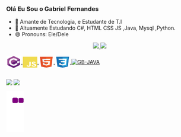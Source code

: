 ### Olá Eu Sou o Gabriel Fernandes

- 🔭 Amante de Tecnologia, e Estudante de T.I
- 🌱 Altuamente Estudando C#, HTML CSS JS ,Java, Mysql ,Python.
- 😄 Pronouns: Ele/Dele

<div align="center">
  <a href="https://github.com/gabriel7277">
  <img height="180em" src="https://github-readme-stats.vercel.app/api?username=gabriel7277&show_icons=true&theme=dark&include_all_commits=true&count_private=true"/>
  <img height="150em" src="https://github-readme-stats.vercel.app/api/top-langs/?username=gabriel7277&layout=compact&langs_count=7&theme=dark"/>
</div>
  
  <div style="display: inline_block"><br>
  <img align="center" alt="GB-Csharp" height="33" width="40" src="https://raw.githubusercontent.com/devicons/devicon/master/icons/csharp/csharp-original.svg">
  <img align="center" alt="GB-Js" height="30" width="40" src="https://raw.githubusercontent.com/devicons/devicon/master/icons/javascript/javascript-plain.svg">
  <img align="center" alt="GB-HTML" height="30" width="40" src="https://raw.githubusercontent.com/devicons/devicon/master/icons/html5/html5-original.svg">
  <img align="center" alt="GB-CSS" height="30" width="40" src="https://raw.githubusercontent.com/devicons/devicon/master/icons/css3/css3-original.svg">
  <img align='center' alt="GB-JAVA" height="55" width ="40"  src="https://cdn.jsdelivr.net/gh/devicons/devicon/icons/java/java-original-wordmark.svg">
   
    
           
          
  
    
</div>
  
 ##
  
 <div> 
  <a href="https://api.whatsapp.com/send?phone=5521991738708"  target="_blank"><img src="https://img.shields.io/badge/WhatsApp-25D366?style=for-the-badge&logo=whatsapp&logoColor=white" target="_blank"></a>  
    <a href="https://www.linkedin.com/in/gabriel-fernandes-45b4a71a5" target="_blank"><img src="https://img.shields.io/badge/LinkedIn-0077B5?style=for-the-badge&logo=linkedin&logoColor=white"></a>   
   
   
   ![snake gif](https://github.com/gabriel7277/gabriel7277/blob/output/github-contribution-grid-snake.gif)
 
 </div>

